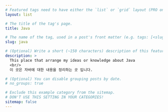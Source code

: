 ```yaml
---
# Featured tags need to have either the `list` or `grid` layout (PRO only).
layout: list

# The title of the tag's page.
title: Java

# The name of the tag, used in a post's front matter (e.g. tags: [<slug>]).
slug: java

# (Optional) Write a short (~150 characters) description of this featured tag.
description: >
  This place that arrange my ideas or knowledge about Java
  <br/>
  이 곳은 자바에 대한 내용을 정리하는 곳 입니다.

# (Optional) You can disable grouping posts by date.
# no_groups: true

# Exclude this example category from the sitemap.
# DON'T USE THIS SETTING IN YOUR CATEGORIES!
sitemap: false
---
```

